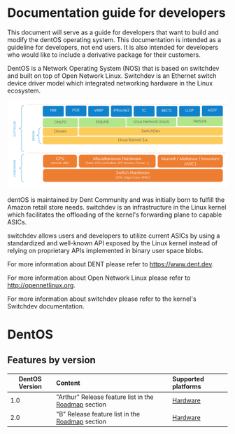 # Documentation guide for developers


This document will serve as a guide for developers that want to build and modify the dentOS operating system.
This documentation is intended as a guideline for developers, not end users. It is also intended for developers who would like to include a derivative package for their customers.

DentOS is a Network Operating System (NOS) that is based on switchdev and built on top of Open Network Linux. 
Switchdev is an Ethernet switch device driver model which integrated networking hardware in the Linux ecosystem. 

<img src="dent_os_diagram.png" alt="drawing" class="center" width="800"/>

dentOS is maintained by Dent Community and was initially born to fulfill the Amazon retail store needs.
switchdev is an infrastructure in the Linux kernel which facilitates the offloading of the kernel's forwarding plane to capable ASICs.

switchdev allows users and developers to utilize current ASICs by using a standardized and well-known API exposed by the Linux kernel instead of relying on proprietary APIs implemented in binary user space blobs.

For more information about DENT please refer to https://www.dent.dev.

For more information about Open Network Linux please refer to http://opennetlinux.org.

For more information about switchdev please refer to the kernel's Switchdev documentation.

# DentOS
## Features by version

|DentOS Version |Content    |Supported platforms |
|---------------|:----------|:-------------------|
| 1.0 | "Arthur" Release feature list in the [Roadmap](https://dent.dev/dent-os/#Roadmap) section |  [Hardware](Hadrware.md) |
| 2.0 | "B" Release feature list in the [Roadmap](https://dent.dev/dent-os/#Roadmap) section | [Hardware](Hadrware.md) |
